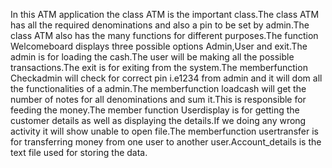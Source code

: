 In this ATM application the class ATM is the important class.The class ATM has all the required denominations and also a pin to be set by admin.The class ATM also has the many functions for different purposes.The function Welcomeboard displays three possible options Admin,User and exit.The admin is for loading the cash.The user will be making all the possible transactions.The exit is for exiting from the system.The memberfunction Checkadmin will check for correct pin i.e1234 from admin and it will dom all the functionalities of a admin.The memberfunction loadcash will get the number of notes for all denominations and sum it.This is responsible for feeding the money.The member function Userdisplay is for getting the customer details as well as displaying the details.If we doing any wrong activity it will show unable to open file.The memberfunction usertransfer is for transferring money from one user to another user.Account_details is the text file used for storing the data.
